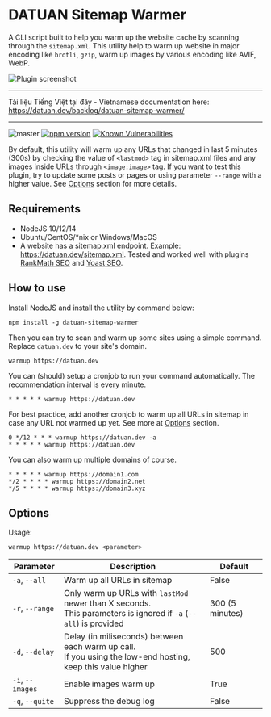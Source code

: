 # DATUAN Sitemap Warmer

A CLI script built to help you warm up the website cache by scanning through the `sitemap.xml`. This utility help to warm up website in major encoding
 like `brotli`, `gzip`, warm up images by various encoding like AVIF, WebP.

![Plugin screenshot](https://datuan.dev/wp-content/uploads/2020/12/datuan-sitemap-warmer.png)

-----------------------------------------
Tài liệu Tiếng Việt tại đây - Vietnamese documentation here: https://datuan.dev/backlog/datuan-sitemap-warmer/

-----------------------------------------
![master](https://github.com/tdtgit/TDT-sitemap-warmer/workflows/Node.js%20CI/badge.svg) [![npm version](https://badge.fury.io/js/datuan-sitemap-warmer.svg)](https://www.npmjs.com/package/datuan-sitemap-warmer) [![Known Vulnerabilities](https://snyk.io/test/github/tdtgit/sitemap-warmer/badge.svg?targetFile=package.json)](https://snyk.io/test/github/tdtgit/sitemap-warmer?targetFile=package.json)

By default, this utility will warm up any URLs that changed in last 5 minutes (300s) by checking the value of `<lastmod>` tag in sitemap.xml files and
 any images inside URLs through `<image:image>` tag. If you want to test this plugin, try to update some posts or pages or using parameter `--range` with a higher value. See [Options](#options) section for more details.
 
## Requirements
* NodeJS 10/12/14
* Ubuntu/CentOS/*nix or Windows/MacOS
* A website has a sitemap.xml endpoint. Example: https://datuan.dev/sitemap.xml. Tested and worked well with plugins [RankMath SEO](https://rankmath.com/kb/configure-sitemaps/) and [Yoast SEO](https://yoast.com/help/xml-sitemaps-in-the-wordpress-seo-plugin/).
 
## How to use
Install NodeJS and install the utility by command below:

```
npm install -g datuan-sitemap-warmer
```

Then you can try to scan and warm up some sites using a simple command. Replace `datuan.dev` to your site's domain. 

```
warmup https://datuan.dev
```

You can (should) setup a cronjob to run your command automatically. The recommendation interval is every minute.

```
* * * * * warmup https://datuan.dev
```

For best practice, add another cronjob to warm up all URLs in sitemap in case any URL not warmed up yet. See more at [Options](#options) section.

```
0 */12 * * * warmup https://datuan.dev -a
* * * * * warmup https://datuan.dev
```

You can also warm up multiple domains of course.

```
* * * * * warmup https://domain1.com
*/2 * * * * warmup https://domain2.net
*/5 * * * * warmup https://domain3.xyz
```

## Options

Usage:

```
warmup https://datuan.dev <parameter>
```

| Parameter        	| Description                                                                                                         	| Default         	|
|------------------	|---------------------------------------------------------------------------------------------------------------------	|-----------------	|
| `-a`, `--all`    	| Warm up all URLs in sitemap                                                                                         	| False           	|
| `-r`, `--range`  	| Only warm up URLs with `lastMod` newer than X seconds.<br> This parameters is ignored if `-a` (`--all`) is provided 	| 300 (5 minutes) 	|
| `-d`, `--delay`  	| Delay (in miliseconds) between each warm up call.<br> If you using the low-end hosting, keep this value higher      	| 500             	|
| `-i`, `--images` 	| Enable images warm up                                                                                               	| True            	|
| `-q`, `--quite`  	| Suppress the debug log                                                                                              	| False           	|
